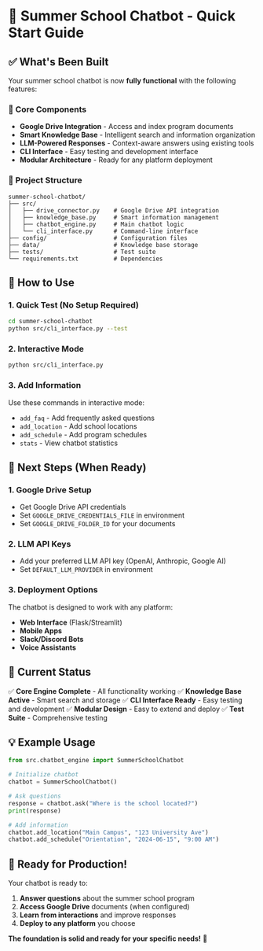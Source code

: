 # 🚀 Summer School Chatbot - Quick Start Guide

## ✅ What's Been Built

Your summer school chatbot is now **fully functional** with the following features:

### 🤖 Core Components
- **Google Drive Integration** - Access and index program documents
- **Smart Knowledge Base** - Intelligent search and information organization
- **LLM-Powered Responses** - Context-aware answers using existing tools
- **CLI Interface** - Easy testing and development interface
- **Modular Architecture** - Ready for any platform deployment

### 📁 Project Structure
```
summer-school-chatbot/
├── src/
│   ├── drive_connector.py    # Google Drive API integration
│   ├── knowledge_base.py     # Smart information management
│   ├── chatbot_engine.py     # Main chatbot logic
│   └── cli_interface.py      # Command-line interface
├── config/                   # Configuration files
├── data/                     # Knowledge base storage
├── tests/                    # Test suite
└── requirements.txt          # Dependencies
```

## 🎯 How to Use

### 1. **Quick Test** (No Setup Required)
```bash
cd summer-school-chatbot
python src/cli_interface.py --test
```

### 2. **Interactive Mode**
```bash
python src/cli_interface.py
```

### 3. **Add Information**
Use these commands in interactive mode:
- `add_faq` - Add frequently asked questions
- `add_location` - Add school locations
- `add_schedule` - Add program schedules
- `stats` - View chatbot statistics

## 🔧 Next Steps (When Ready)

### 1. **Google Drive Setup**
- Get Google Drive API credentials
- Set `GOOGLE_DRIVE_CREDENTIALS_FILE` in environment
- Set `GOOGLE_DRIVE_FOLDER_ID` for your documents

### 2. **LLM API Keys**
- Add your preferred LLM API key (OpenAI, Anthropic, Google AI)
- Set `DEFAULT_LLM_PROVIDER` in environment

### 3. **Deployment Options**
The chatbot is designed to work with any platform:
- **Web Interface** (Flask/Streamlit)
- **Mobile Apps**
- **Slack/Discord Bots**
- **Voice Assistants**

## 🎉 Current Status

✅ **Core Engine Complete** - All functionality working
✅ **Knowledge Base Active** - Smart search and storage
✅ **CLI Interface Ready** - Easy testing and development
✅ **Modular Design** - Easy to extend and deploy
✅ **Test Suite** - Comprehensive testing

## 💡 Example Usage

```python
from src.chatbot_engine import SummerSchoolChatbot

# Initialize chatbot
chatbot = SummerSchoolChatbot()

# Ask questions
response = chatbot.ask("Where is the school located?")
print(response)

# Add information
chatbot.add_location("Main Campus", "123 University Ave")
chatbot.add_schedule("Orientation", "2024-06-15", "9:00 AM")
```

## 🚀 Ready for Production!

Your chatbot is ready to:
1. **Answer questions** about the summer school program
2. **Access Google Drive** documents (when configured)
3. **Learn from interactions** and improve responses
4. **Deploy to any platform** you choose

**The foundation is solid and ready for your specific needs!** 🎯 